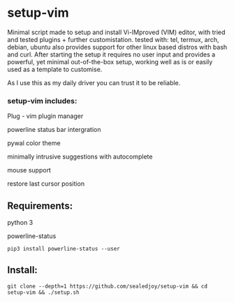 # setup-vim

Minimal script made to setup and install Vi-IMproved (VIM) editor, with tried and tested plugins + further customistation.
tested with: tel, termux, arch, debian, ubuntu also provides support for other linux based distros with bash and curl.
After starting the setup it requires no user input and provides a powerful, yet minimal out-of-the-box setup, working well as is or easily used as a template to customise.

As I use this as my daily driver you can trust it to be reliable.

### setup-vim includes: 

Plug - vim plugin manager

powerline status bar intergration

pywal color theme

minimally intrusive suggestions with autocomplete

mouse support

restore last cursor position


## Requirements:

python 3

powerline-status 

`pip3 install powerline-status --user`

## Install:

`git clone --depth=1 https://github.com/sealedjoy/setup-vim && cd setup-vim && ./setup.sh`
